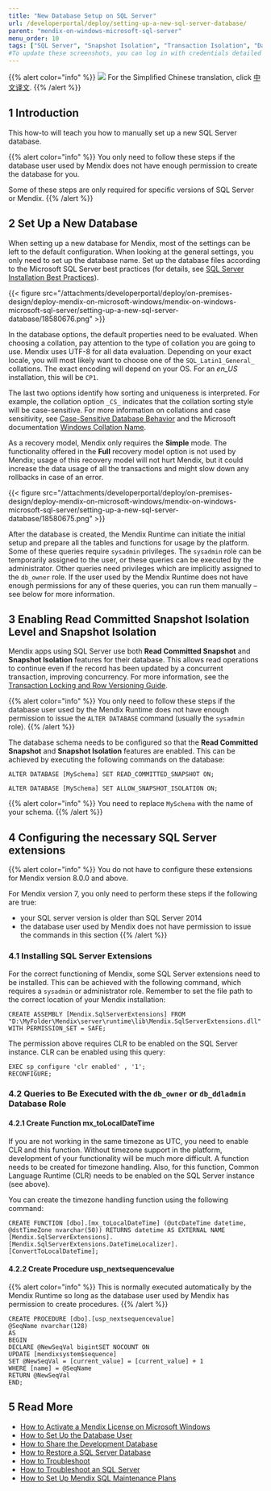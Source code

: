 ```yaml
---
title: "New Database Setup on SQL Server"
url: /developerportal/deploy/setting-up-a-new-sql-server-database/
parent: "mendix-on-windows-microsoft-sql-server"
menu_order: 10
tags: ["SQL Server", "Snapshot Isolation", "Transaction Isolation", "Database", "Extensions", "Role"]
#To update these screenshots, you can log in with credentials detailed in How to Update Screenshots Using Team Apps.
---
```


{{% alert color="info" %}}
<img src="attachments/chinese-translation/china.png" style="display: inline-block; margin: 0" /> For the Simplified Chinese translation, click [中文译文](https://cdn.mendix.tencent-cloud.com/documentation/developerportal/setting-up-a-new-sql-server-database.pdf).
{{% /alert %}}

## 1 Introduction

This how-to will teach you how to manually set up a new SQL Server database.

{{% alert color="info" %}}
You only need to follow these steps if the database user used by Mendix does not have enough permission to create the database for you.

Some of these steps are only required for specific versions of SQL Server or Mendix.
{{% /alert %}}

## 2 Set Up a New Database

When setting up a new database for Mendix, most of the settings can be left to the default configuration. When looking at the general settings, you only need to set up the database name. Set up the database files according to the Microsoft SQL Server best practices (for details, see [SQL Server Installation Best Practices](https://www.mssqltips.com/sqlservertip/4891/sql-server-installation-best-practices/)).

{{< figure src="/attachments/developerportal/deploy/on-premises-design/deploy-mendix-on-microsoft-windows/mendix-on-windows-microsoft-sql-server/setting-up-a-new-sql-server-database/18580676.png" >}}

In the database options, the default properties need to be evaluated. When choosing a collation, pay attention to the type of collation you are going to use. Mendix uses UTF-8 for all data evaluation. Depending on your exact locale, you will most likely want to choose one of the `SQL_Latin1_General_` collations. The exact encoding will depend on your OS. For an *en_US* installation, this will be `CP1`.

The last two options identify how sorting and uniqueness is interpreted. For example, the collation option `_CS_` indicates that the collation sorting style will be case-sensitive. For more information on collations and case sensitivity, see  [Case-Sensitive Database Behavior](/refguide/case-sensitive-database-behavior/) and the Microsoft documentation [Windows Collation Name](https://docs.microsoft.com/en-us/sql/t-sql/statements/windows-collation-name-transact-sql).

As a recovery model, Mendix only requires the **Simple** mode. The functionality offered in the **Full** recovery model option is not used by Mendix; usage of this recovery model will not hurt Mendix, but it could increase the data usage of all the transactions and might slow down any rollbacks in case of an error.

{{< figure src="/attachments/developerportal/deploy/on-premises-design/deploy-mendix-on-microsoft-windows/mendix-on-windows-microsoft-sql-server/setting-up-a-new-sql-server-database/18580675.png" >}}

After the database is created, the Mendix Runtime can initiate the initial setup and prepare all the tables and functions for usage by the platform. Some of these queries require `sysadmin` privileges. The `sysadmin` role can be temporarily assigned to the user, or these queries can be executed by the administrator. Other queries need privileges which are implicitly assigned to the `db_owner` role. If the user used by the Mendix Runtime does not have enough permissions for any of these queries, you can run them manually – see below for more information.

## 3 Enabling Read Committed Snapshot Isolation Level and Snapshot Isolation

Mendix apps using SQL Server use both **Read Committed Snapshot** and **Snapshot Isolation** features for their database. This allows read operations to continue even if the record has been updated by a concurrent transaction, improving concurrency. For more information, see the [Transaction Locking and Row Versioning Guide](https://docs.microsoft.com/en-us/sql/relational-databases/sql-server-transaction-locking-and-row-versioning-guide?view=sql-server-ver15).

{{% alert color="info" %}}
You only need to follow these steps if the database user used by the Mendix Runtime does not have enough permission to issue the `ALTER DATABASE` command (usually the `sysadmin` role).
{{% /alert %}}

The database schema needs to be configured so that the **Read Committed Snapshot** and **Snapshot Isolation** features are enabled. This can be achieved by executing the following commands on the database:

```
ALTER DATABASE [MySchema] SET READ_COMMITTED_SNAPSHOT ON;

ALTER DATABASE [MySchema] SET ALLOW_SNAPSHOT_ISOLATION ON;
```
{{% alert color="info" %}}
You need to replace `MySchema` with the name of your schema.
{{% /alert %}}

## 4 Configuring the necessary SQL Server extensions

{{% alert color="info" %}}
You do not have to configure these extensions for Mendix version 8.0.0 and above.

For Mendix version 7, you only need to perform these steps if the following are true:

* your SQL server version is older than SQL Server 2014
* the database user used by Mendix does not have permission to issue the commands in this section
{{% /alert %}}

### 4.1 Installing SQL Server Extensions

For the correct functioning of Mendix, some SQL Server extensions need to be installed. This can be achieved with the following command, which requires a `sysadmin` or administrator role. Remember to set the file path to the correct location of your Mendix installation:

```
CREATE ASSEMBLY [Mendix.SqlServerExtensions] FROM "D:\MyFolder\Mendix\server\runtime\lib\Mendix.SqlServerExtensions.dll" WITH PERMISSION_SET = SAFE;
```

The permission above requires CLR to be enabled on the SQL Server instance. CLR can be enabled using this query:

```
EXEC sp_configure 'clr enabled' , '1';
RECONFIGURE;
```

### 4.2 Queries to Be Executed with the `db_owner` or `db_ddladmin` Database Role

#### 4.2.1 Create Function mx_toLocalDateTime

If you are not working in the same timezone as UTC, you need to enable CLR and this function. Without timezone support in the platform, development of your functionality will be much more difficult. A function needs to be created for timezone handling. Also, for this function, Common Language Runtime (CLR) needs to be enabled on the SQL Server instance (see above). 

You can create the timezone handling function using the following command:

```
CREATE FUNCTION [dbo].[mx_toLocalDateTime] (@utcDateTime datetime, @dstTimeZone nvarchar(50)) RETURNS datetime AS EXTERNAL NAME [Mendix.SqlServerExtensions].[Mendix.SqlServerExtensions.DateTimeLocalizer].[ConvertToLocalDateTime];
```

#### 4.2.2 Create Procedure usp_nextsequencevalue

{{% alert color="info" %}}
This is normally executed automatically by the Mendix Runtime so long as the database user used by Mendix has permission to create procedures.
{{% /alert %}}

```
CREATE PROCEDURE [dbo].[usp_nextsequencevalue]
@SeqName nvarchar(128)
AS
BEGIN
DECLARE @NewSeqVal bigintSET NOCOUNT ON
UPDATE [mendixsystem$sequence]
SET @NewSeqVal = [current_value] = [current_value] + 1
WHERE [name] = @SeqName
RETURN @NewSeqVal
END;
```

## 5 Read More

* [How to Activate a Mendix License on Microsoft Windows](/developerportal/deploy/activate-a-mendix-license-on-microsoft-windows/)
* [How to Set Up the Database User](/developerportal/deploy/setting-up-the-database-user/)
* [How to Share the Development Database](/howto/collaboration-requirements-management/sharing-the-development-database/)
* [How to Restore a SQL Server Database](/developerportal/deploy/restoring-a-sql-server-database/)
* [How to Troubleshoot](/developerportal/deploy/troubleshooting-iis/)
* [How to Troubleshoot an SQL Server](/developerportal/deploy/troubleshooting-sql-server/)
* [How to Set Up Mendix SQL Maintenance Plans](/developerportal/deploy/mendix-sql-maintenance-plans/)

